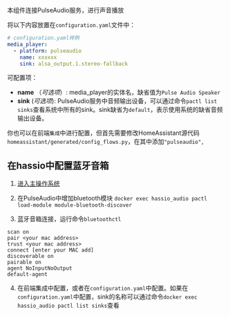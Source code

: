 本组件连接PulseAudio服务，进行声音播放

将以下内容放置在`configuration.yaml`文件中：
```yaml
# configuration.yaml样例
media_player:
  - platform: pulseaudio
    name: xxxxxx
    sink: alsa_output.1.stereo-fallback
```
可配置项：
- **name** （*可选项*）: media_player的实体名，缺省值为`Pulse Audio Speaker`
- **sink** (*可选项*): PulseAudio服务中音频输出设备，可以通过命令`pactl list sinks`查看系统中所有的sink。sink缺省为`default`，表示使用系统的缺省音频输出设备。

你也可以在前端`集成`中进行配置，但首先需要修改HomeAssistant源代码`homeassistant/generated/config_flows.py`，在其中添加`"pulseaudio",`

## 在hassio中配置蓝牙音箱

1. [进入主操作系统](https://developers.home-assistant.io/docs/operating-system/debugging)

2. 在PulseAudio中增加bluetooth模块
  `docker exec hassio_audio pactl load-module module-bluetooth-discover`

3. 蓝牙音箱连接，运行命令`bluetoothctl`

  ```
  scan on
  pair <your mac address>
  trust <your mac address>
  connect [enter your MAC add]
  discoverable on
  pairable on
  agent NoInputNoOutput
  default-agent 
  ```

4. 在前端集成中配置，或者在`configuration.yaml`中配置。如果在`configuration.yaml`中配置，sink的名称可以通过命令`docker exec hassio_audio pactl list sinks`查看
